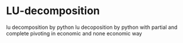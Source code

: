 # LU-decomposition
lu decomposition by python
lu decoposition by python with partial and complete pivoting in economic and none economic way
